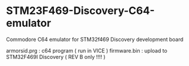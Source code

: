 # STM23F469-Discovery-C64-emulator
Commodore C64 emulator for STM32f469 Discovery development board

armorsid.prg : c64 program ( run in VICE )
firmware.bin : upload to STM32F469I Discovery ( REV B only !!!! )
